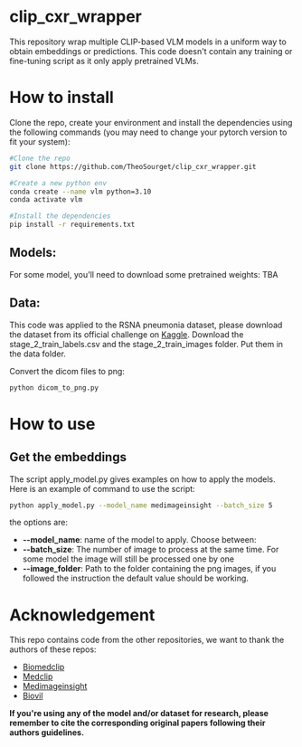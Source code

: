 # clip_cxr_wrapper
This repository wrap multiple CLIP-based VLM models in a uniform way to obtain embeddings or predictions. This code doesn't contain any training or fine-tuning script as it only apply pretrained VLMs. 

# How to install
Clone the repo, create your environment and install the dependencies using the following commands (you may need to change your pytorch version to fit your system):

```sh
#Clone the repo
git clone https://github.com/TheoSourget/clip_cxr_wrapper.git

#Create a new python env
conda create --name vlm python=3.10
conda activate vlm

#Install the dependencies
pip install -r requirements.txt
``` 

## Models:
For some model, you'll need to download some pretrained weights:
TBA

## Data:

This code was applied to the RSNA pneumonia dataset, please download the dataset from its official challenge on [Kaggle](https://www.kaggle.com/c/rsna-pneumonia-detection-challenge/data).
Download the stage_2_train_labels.csv and the stage_2_train_images folder. Put them in the data folder.

Convert the dicom files to png:

``` sh
python dicom_to_png.py
``` 

# How to use

## Get the embeddings
The script apply_model.py gives examples on how to apply the models. Here is an example of command to use the script:
```sh
python apply_model.py --model_name medimageinsight --batch_size 5
``` 

the options are:
* **--model_name**: name of the model to apply. Choose between:
* **--batch_size**: The number of image to process at the same time. For some model the image will still be processed one by one
* **--image_folder**: Path to the folder containing the png images, if you followed the instruction the default value should be working.

# Acknowledgement
This repo contains code from the other repositories, we want to thank the authors of these repos:
* [Biomedclip](https://huggingface.co/microsoft/BiomedCLIP-PubMedBERT_256-vit_base_patch16_224)
* [Medclip](https://github.com/RyanWangZf/MedCLIP)
* [Medimageinsight](https://huggingface.co/lion-ai/MedImageInsights)
* [Biovil](https://github.com/microsoft/hi-ml/tree/e011bb996056f81e6cca98eae5b0f1223461dda1/hi-ml-multimodal)

**If you're using any of the model and/or dataset for research, please remember to cite the corresponding original papers following their authors guidelines.**